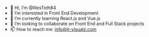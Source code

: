 - 👋 Hi, I’m @IllesToth84
- 👀 I’m interested in Front End Development
- 🌱 I’m currently learning React.js and Vue.js
- 💞️ I’m looking to collaborate on Front End and Full Stack projects
- 📫 How to reach me: info@it-visualz.com

<!---
IllesToth84/IllesToth84 is a ✨ special ✨ repository because its `README.md` (this file) appears on your GitHub profile.
You can click the Preview link to take a look at your changes.
--->
